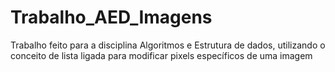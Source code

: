 # Trabalho_AED_Imagens
Trabalho feito para a disciplina Algoritmos e Estrutura de dados, utilizando o conceito de lista ligada para modificar pixels específicos de uma imagem
